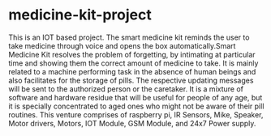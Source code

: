 # medicine-kit-project
This is an IOT based project. The smart medicine kit reminds the user to take medicine through voice and opens the box automatically.Smart Medicine Kit resolves the problem of forgetting, by intimating at particular time and showing them the correct amount of medicine to take. It is mainly related to a machine performing task in the absence of human beings and also facilitates for the storage of pills. The respective updating messages will be sent to the authorized person or the caretaker. It is a mixture of software and hardware residue that will be useful for people of any age, but it is specially concentrated to aged ones who might not be aware of their pill routines. This venture comprises of raspberry pi, IR Sensors, Mike, Speaker, Motor drivers, Motors, IOT Module, GSM Module, and 24x7 Power supply.
